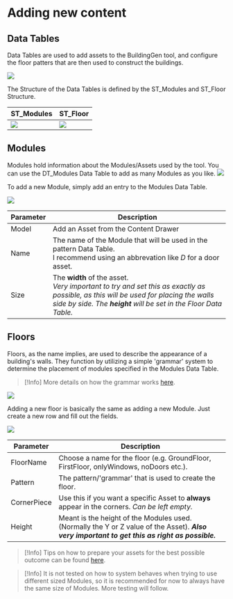 # Adding new content

## Data Tables

Data Tables are used to add assets to the BuildingGen tool, and configure the floor patters that are then used to construct the buildings.

![](/images/DT-Struct-Overview.png)

The Structure of the Data Tables is defined by the ST_Modules and ST_Floor Structure.

|ST_Modules|ST_Floor|
|---|:---|
|![](/images/ST-Meshes.png)|![](/images/ST-Floors.png)|



## Modules

 Modules hold information about the Modules/Assets used by the tool. You can use the DT_Modules Data Table to add as many Modules as you like.
![](/images/DT-Modules.png)

To add a new Module, simply add an entry to the Modules Data Table.

![](/images/DT-AddModule.png)


|Parameter|Description|
|---|---|
|Model| Add an Asset from the Content Drawer|
|Name| The name of the Module that will be used in the pattern Data Table. <br>I recommend using an abbrevation like *D* for a door asset.|
|Size| The **width** of the asset.<br>*Very important to try and set this as exactly as possible, as this will be used for placing the walls side by side. The **height** will be set in the Floor Data Table.*|

## Floors


Floors, as the name implies, are used to describe the appearance of a building's walls. They function by utilizing a simple 'grammar' system to determine the placement of modules specified in the Modules Data Table. 

> [!Info]
>More details on how the grammar works [here](./how-it-works.md).

![](/images/DT-FloorPatterns.png)

Adding a new floor is basically the same as adding a new Module. Just create a new row and fill out the fields.

![](/images/DT-AddPattern.png)

|Parameter|Description|
|---|---|
|FloorName| Choose a name for the floor (e.g. GroundFloor, FirstFloor, onlyWindows, noDoors etc.).|
|Pattern| The pattern/'grammar' that is used to create the floor.|
|CornerPiece| Use this if you want a specific Asset to **always** appear in the corners. *Can be left empty.*|
|Height| Meant is the height of the Modules used. (Normally the Y or Z value of the Asset). ***Also very important to get this as right as possible.***|

> [!Info]
> Tips on how to prepare your assets for the best possible outcome can be found [here](./asset-prepare.md).

> [!Info]
> It is not tested on how to system behaves when trying to use different sized Modules, so it is recommended for now to always have the same size of Modules. More testing will follow.